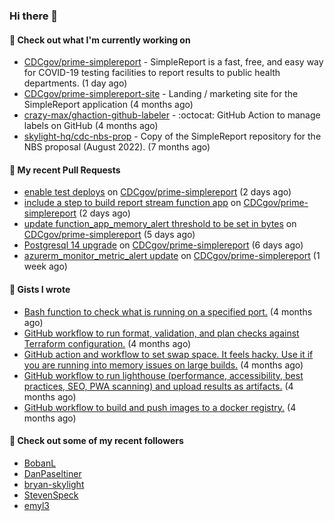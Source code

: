 ### Hi there 👋

#### 🚀 Check out what I'm currently working on

- [CDCgov/prime-simplereport](https://github.com/CDCgov/prime-simplereport) - SimpleReport is a fast, free, and easy way for COVID-19 testing facilities to report results to public health departments. (1 day ago)
- [CDCgov/prime-simplereport-site](https://github.com/CDCgov/prime-simplereport-site) - Landing / marketing site for the SimpleReport application (4 months ago)
- [crazy-max/ghaction-github-labeler](https://github.com/crazy-max/ghaction-github-labeler) - :octocat: GitHub Action to manage labels on GitHub (4 months ago)
- [skylight-hq/cdc-nbs-prop](https://github.com/skylight-hq/cdc-nbs-prop) - Copy of the SimpleReport repository for the NBS proposal (August 2022). (7 months ago)

#### 🔨 My recent Pull Requests

- [enable test deploys](https://github.com/CDCgov/prime-simplereport/pull/5410) on [CDCgov/prime-simplereport](https://github.com/CDCgov/prime-simplereport) (2 days ago)
- [include a step to build report stream function app](https://github.com/CDCgov/prime-simplereport/pull/5407) on [CDCgov/prime-simplereport](https://github.com/CDCgov/prime-simplereport) (2 days ago)
- [update function_app_memory_alert threshold to be set in bytes](https://github.com/CDCgov/prime-simplereport/pull/5387) on [CDCgov/prime-simplereport](https://github.com/CDCgov/prime-simplereport) (5 days ago)
- [Postgresql 14 upgrade](https://github.com/CDCgov/prime-simplereport/pull/5386) on [CDCgov/prime-simplereport](https://github.com/CDCgov/prime-simplereport) (6 days ago)
- [azurerm_monitor_metric_alert update](https://github.com/CDCgov/prime-simplereport/pull/5369) on [CDCgov/prime-simplereport](https://github.com/CDCgov/prime-simplereport) (1 week ago)

#### 📓 Gists I wrote

- [Bash function to check what is running on a specified port.](https://gist.github.com/ce30489841fdedc021675981308a399e) (4 months ago)
- [GitHub workflow to run format, validation, and plan checks against Terraform configuration.](https://gist.github.com/0295eabded9fd7994e0e04b86accdc41) (4 months ago)
- [GitHub action and workflow to set swap space. It feels hacky. Use it if you are running into memory issues on large builds.](https://gist.github.com/1c13dca8dc96ed4947f016aae19aacff) (4 months ago)
- [GitHub workflow to run lighthouse (performance, accessibility, best practices, SEO, PWA scanning) and upload results as artifacts.](https://gist.github.com/60fe04c78d86f2bfb5bbf02484826ebe) (4 months ago)
- [GitHub workflow to build and push images to a docker registry.](https://gist.github.com/7845bd98166fd71f05bf829631b23ba7) (4 months ago)

#### 👯 Check out some of my recent followers

- [BobanL](https://github.com/BobanL)
- [DanPaseltiner](https://github.com/DanPaseltiner)
- [bryan-skylight](https://github.com/bryan-skylight)
- [StevenSpeck](https://github.com/StevenSpeck)
- [emyl3](https://github.com/emyl3)
